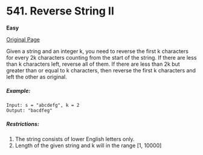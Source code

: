 # 541. Reverse String II

**Easy**

[Original Page](https://leetcode.com/problems/reverse-string-ii/)

Given a string and an integer k, you need to reverse the first k characters for every 2k characters counting from the start of the string. If there are less than k characters left, reverse all of them. If there are less than 2k but greater than or equal to k characters, then reverse the first k characters and left the other as original.
##### Example:
```
Input: s = "abcdefg", k = 2
Output: "bacdfeg"
```
##### Restrictions:
1. The string consists of lower English letters only.
2. Length of the given string and k will in the range [1, 10000]